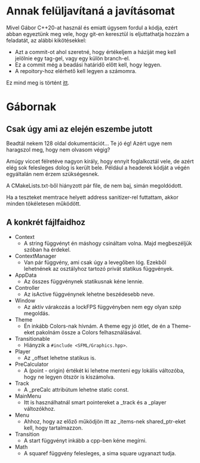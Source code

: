 # Annak felüljavítaná a javításomat

Mivel Gábor C++20-at használ és emiatt úgysem fordul a kódja, ezért abban egyeztünk meg vele, hogy git-en keresztül is eljuttathatja hozzám a feladatát, az alábbi kikötésekkel:
- Azt a commit-ot ahol szeretné, hogy értékeljem a háziját meg kell jelölnie egy tag-gel, vagy egy külön branch-el.
- Ez a commit még a beadási határidő előtt kell, hogy legyen.
- A repoitory-hoz elérhető kell legyen a számomra.

Ez mind meg is történt [itt](https://github.com/n0F4x/Prog2_NHF/tree/NHF4_Final).

# Gábornak

## Csak úgy ami az elején eszembe jutott

Beadtál nekem 128 oldal dokumentációt... Te jó ég! Azért ugye nem haragszol meg, hogy nem olvasom végig?

Amúgy viccet félretéve nagyon király, hogy ennyit foglalkoztál vele, de azért elég sok felesleges dolog is került bele. Például a headerek kódját a végén egyáltalán nem érzem szükségesnek.

A CMakeLists.txt-ből hiányzott pár file, de nem baj, simán megoldódott.

Ha a teszteket memtrace helyett address sanitizer-rel futtattam, akkor minden tökéletesen működött.

## A konkrét fájlfaidhoz

- Context
  - A string függvényt én máshogy csináltam volna. Majd megbeszéljük szóban ha érdekel.
- ContextManager
  - Van pár függvény, ami csak úgy a levegőben lóg. Ezekből lehetnének az osztályhoz tartozó privát statikus függvények.
- AppData
  - Az összes függvénynek statikusnak kéne lennie.
- Controller
  - Az isActive függvénynek lehetne beszédesebb neve.
- Window
  - Az aktív várakozás a lockFPS függvényben nem egy olyan szép megoldás.
- Theme
  - Én inkább Colors-nak hívnám. A theme egy jó ötlet, de én a Theme-eket pakolnám össze a Colors felhasználásával.
- Transitionable
  - Hiányzik a `#include <SFML/Graphics.hpp>`.
- Player
  - Az _offset lehetne statikus is.
- PreCalculator
  - A (point - origin) értékét ki lehetne menteni egy lokális változóba, hogy ne legyen ötször is kiszámolva.
- Track
  - A _preCalc attribútum lehetne static const.
- MainMenu
  - Itt is használhatnál smart pointereket a _track és a _player változókhoz.
- Menu
  - Ahhoz, hogy az előző működjön itt az _items-nek shared_ptr-eket kell, hogy tartalmazzon.
- Transition
  - A start függvényt inkább a cpp-ben kéne megírni.
- Math
  - A squaref függvény felesleges, a sima square ugyanazt tudja.